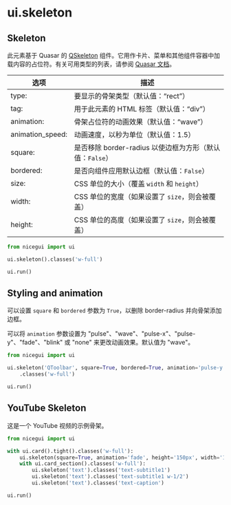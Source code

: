 # ui.skeleton

## Skeleton

此元素基于 Quasar 的 [QSkeleton](https://quasar.dev/vue-components/skeleton) 组件。它用作卡片、菜单和其他组件容器中加载内容的占位符。有关可用类型的列表，请参阅 [Quasar 文档](https://quasar.dev/vue-components/skeleton/#predefined-types)。

| 选项 | 描述 |
| --- | --- |
| type: | 要显示的骨架类型（默认值：“rect”） |
| tag: | 用于此元素的 HTML 标签（默认值：“div”） |
| animation: | 骨架占位符的动画效果（默认值：“wave”） |
| animation_speed: | 动画速度，以秒为单位（默认值：1.5） |
| square: | 是否移除 border-radius 以使边框为方形（默认值：`False`） |
| bordered: | 是否向组件应用默认边框（默认值：`False`） |
| size: | CSS 单位的大小（覆盖 `width` 和 `height`） |
| width: | CSS 单位的宽度（如果设置了 `size`，则会被覆盖） |
| height: | CSS 单位的高度（如果设置了 `size`，则会被覆盖） |

```python
from nicegui import ui

ui.skeleton().classes('w-full')

ui.run()
```

## Styling and animation

可以设置 `square` 和 `bordered` 参数为 `True`，以删除 border-radius 并向骨架添加边框。

可以将 `animation` 参数设置为 "pulse"、"wave"、"pulse-x"、"pulse-y"、"fade"、"blink" 或 "none" 来更改动画效果。默认值为 "wave"。

```python
from nicegui import ui

ui.skeleton('QToolbar', square=True, bordered=True, animation='pulse-y') \
    .classes('w-full')

ui.run()
```

## YouTube Skeleton

这是一个 YouTube 视频的示例骨架。

```python
from nicegui import ui

with ui.card().tight().classes('w-full'):
    ui.skeleton(square=True, animation='fade', height='150px', width='100%')
    with ui.card_section().classes('w-full'):
        ui.skeleton('text').classes('text-subtitle1')
        ui.skeleton('text').classes('text-subtitle1 w-1/2')
        ui.skeleton('text').classes('text-caption')

ui.run()
```
